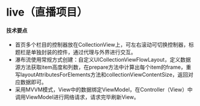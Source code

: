# live（直播项目）
#### 技术要点
* 首页多个栏目的控制器放在CollectionView上，可左右滚动可切换控制器，标题栏是单独封装的控件，通过代理与外界进行交互。
* 瀑布流使用常规方式创建：自定义UICollectionViewFlowLayout，定义数据源方法获取item高度和列数，在prepare方法中计算出每个item的frame，重写layoutAttributesForElements方法和collectionViewContentSize，返回对应数据即可。
* 采用MVVM模式，View中的数据绑定ViewModel，在Controller（View）中调用ViewModel进行网络请求，请求完毕刷新View。
